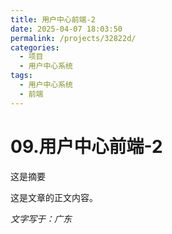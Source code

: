 ```yaml
---
title: 用户中心前端-2
date: 2025-04-07 18:03:50
permalink: /projects/32822d/
categories:
  - 项目
  - 用户中心系统
tags:
  - 用户中心系统
  - 前端
---
```



# 09.用户中心前端-2

这是摘要

<!-- more -->   

这是文章的正文内容。

*文字写于：广东*
